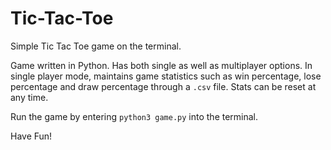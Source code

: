 # Tic-Tac-Toe
Simple Tic Tac Toe game on the terminal.

Game written in Python. Has both single as well as multiplayer options.
In single player mode, maintains game statistics such as win percentage, lose percentage and draw percentage through a `.csv` file. Stats can be reset at any time.

Run the game by entering `python3 game.py` into the terminal.

Have Fun!
